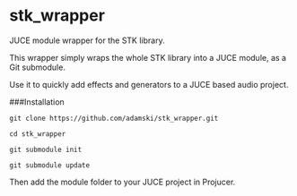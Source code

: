 stk_wrapper
==========

JUCE module wrapper for the STK library.

This wrapper simply wraps the whole STK library into a JUCE module, as a Git submodule.

Use it to quickly add effects and generators to a JUCE based audio project. 

###Installation

```git clone https://github.com/adamski/stk_wrapper.git```

```cd stk_wrapper```

```git submodule init```

```git submodule update```

Then add the module folder to your JUCE project in Projucer. 

